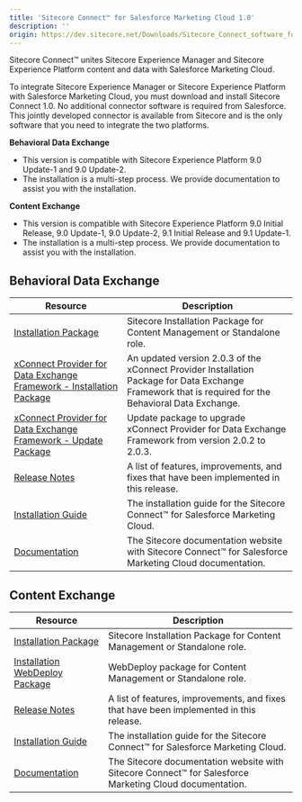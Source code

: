 ```yaml
---
title: 'Sitecore Connect™ for Salesforce Marketing Cloud 1.0'
description: ''
origin: https://dev.sitecore.net/Downloads/Sitecore_Connect_software_for_Salesforce_Marketing_Cloud/1x/Sitecore_Connect_software_for_Salesforce_Marketing_Cloud_10.aspx
---
```


Sitecore Connect™ unites Sitecore Experience Manager and Sitecore Experience Platform content and data with Salesforce Marketing Cloud.

To integrate Sitecore Experience Manager or Sitecore Experience Platform with Salesforce Marketing Cloud, you must download and install Sitecore Connect 1.0. No additional connector software is required from Salesforce. This jointly developed connector is available from Sitecore and is the only software that you need to integrate the two platforms.

**Behavioral Data Exchange**

- This version is compatible with Sitecore Experience Platform 9.0 Update-1 and 9.0 Update-2.
- The installation is a multi-step process. We provide documentation to assist you with the installation.

**Content Exchange**

- This version is compatible with Sitecore Experience Platform 9.0 Initial Release, 9.0 Update-1, 9.0 Update-2, 9.1 Initial Release and 9.1 Update-1.
- The installation is a multi-step process. We provide documentation to assist you with the installation.

## Behavioral Data Exchange

| Resource                                                                                                                                                                                                                                                                                                                                                          | Description                                                                                                                                           |
| ----------------------------------------------------------------------------------------------------------------------------------------------------------------------------------------------------------------------------------------------------------------------------------------------------------------------------------------------------------------- | ----------------------------------------------------------------------------------------------------------------------------------------------------- |
| [Installation Package](https://scdp.blob.core.windows.net/downloads/Sitecore%20Connect%20software%20for%20Salesforce%20Marketing%20Cloud/1x/Sitecore%20Connect%20software%20for%20Salesforce%20Marketing%20Cloud%2010/Secure/Sitecore%20Connect%20for%20Salesforce%20Marketing%20Cloud%20-%20Behavioral%20Data%20Exchange%201.0.0%20rev.%2000238.zip)             | Sitecore Installation Package for Content Management or Standalone role.                                                                              |
| [xConnect Provider for Data Exchange Framework - Installation Package](https://scdp.blob.core.windows.net/downloads/Sitecore%20Connect%20software%20for%20Salesforce%20Marketing%20Cloud/1x/Sitecore%20Connect%20software%20for%20Salesforce%20Marketing%20Cloud%2010/Secure/xConnect%20Provider%20for%20Data%20Exchange%20Framework%202.0.3%20rev.%20190705.zip) | An updated version 2.0.3 of the xConnect Provider Installation Package for Data Exchange Framework that is required for the Behavioral Data Exchange. |
| [xConnect Provider for Data Exchange Framework - Update Package](https://scdp.blob.core.windows.net/downloads/Sitecore%20Connect%20software%20for%20Salesforce%20Marketing%20Cloud/1x/Sitecore%20Connect%20software%20for%20Salesforce%20Marketing%20Cloud%2010/Secure/xConnect%20Provider%20for%20Data%20Exchange%20Framework%202.0.3.update)                    | Update package to upgrade xConnect Provider for Data Exchange Framework from version 2.0.2 to 2.0.3.                                                  |
| [Release Notes](/downloads/Sitecore_Connect_software_for_Salesforce_Marketing_Cloud/1x/Sitecore_Connect_software_for_Salesforce_Marketing_Cloud_10/Release_Notes__BDE)                                                                                                                                                                                            | A list of features, improvements, and fixes that have been implemented in this release.                                                               |
| [Installation Guide](https://scdp.blob.core.windows.net/downloads/Sitecore%20Connect%20software%20for%20Salesforce%20Marketing%20Cloud/1x/Sitecore%20Connect%20software%20for%20Salesforce%20Marketing%20Cloud%2010/Secure/Connect_for_SFMC_Behavioral_Data_Exchange_1_0_Inst-en.pdf)                                                                             | The installation guide for the Sitecore Connect™ for Salesforce Marketing Cloud.                                                                     |
| [Documentation](https://doc.sitecore.com/developers/salesforce-marketing-cloud/10/sitecore-connect-software-for-salesforce-marketing-cloud/en/introduction.html)                                                                                                                                                                                                  | The Sitecore documentation website with Sitecore Connect™ for Salesforce Marketing Cloud documentation.                                              |

## Content Exchange

| Resource                                                                                                                                                                                                                                                                                                                            | Description                                                                                              |
| ----------------------------------------------------------------------------------------------------------------------------------------------------------------------------------------------------------------------------------------------------------------------------------------------------------------------------------- | -------------------------------------------------------------------------------------------------------- |
| [Installation Package](https://scdp.blob.core.windows.net/downloads/Sitecore%20Connect%20software%20for%20Salesforce%20Marketing%20Cloud/1x/Sitecore%20Connect%20software%20for%20Salesforce%20Marketing%20Cloud%2010/Secure/Sitecore%20Connect%20for%20Salesforce%20Marketing%20Cloud%201.0.0%20rev.%20180608.zip)                 | Sitecore Installation Package for Content Management or Standalone role.                                 |
| [Installation WebDeploy Package](https://scdp.blob.core.windows.net/downloads/Sitecore%20Connect%20software%20for%20Salesforce%20Marketing%20Cloud/1x/Sitecore%20Connect%20software%20for%20Salesforce%20Marketing%20Cloud%2010/Secure/Sitecore%20Connect%20for%20Salesforce%20Marketing%20Cloud%201.0.0%20rev.%20180608.scwdp.zip) | WebDeploy package for Content Management or Standalone role.                                             |
| [Release Notes](/downloads/Sitecore_Connect_software_for_Salesforce_Marketing_Cloud/1x/Sitecore_Connect_software_for_Salesforce_Marketing_Cloud_10/Release_Notes__CE)                                                                                                                                                               | A list of features, improvements, and fixes that have been implemented in this release.                  |
| [Installation Guide](https://scdp.blob.core.windows.net/downloads/Sitecore%20Connect%20software%20for%20Salesforce%20Marketing%20Cloud/1x/Sitecore%20Connect%20software%20for%20Salesforce%20Marketing%20Cloud%2010/Secure/SFMC_Content_Exchange_Install_Guide_1_0-en.pdf)                                                          | The installation guide for the Sitecore Connect™ for Salesforce Marketing Cloud.                        |
| [Documentation](https://doc.sitecore.com/developers/salesforce-marketing-cloud/10/sitecore-connect-software-for-salesforce-marketing-cloud/en/introduction.html)                                                                                                                                                                    | The Sitecore documentation website with Sitecore Connect™ for Salesforce Marketing Cloud documentation. |

